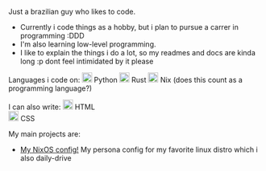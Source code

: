 Just a brazilian guy who likes to code.

- Currently i code things as a hobby, but i plan to pursue a carrer in programming :DDD
- I'm also learning low-level programming.
- I like to explain the things i do a lot, so my readmes and docs are kinda long :p dont feel intimidated by it please

Languages i code on:
<img src="https://upload.wikimedia.org/wikipedia/commons/c/cf/Lua-Logo.svg" alt="drawing" width="20"/> Python
<img src="https://github.com/yurijserrano/Github-Profile-Readme-Logos/blob/master/programming%20languages/rust.svg" alt="drawing" width="20"> Rust
<img src="https://github.com/NixOS/nixos-artwork/blob/master/logo/nix-snowflake-colours.svg" alt="drawing" width="20"> Nix (does this count as a programming language?)

I can also write:
<img src="https://github.com/yurijserrano/Github-Profile-Readme-Logos/blob/master/others/html.svg" alt="drawing" alt="drawing" width="20"/> HTML  
<img src="https://github.com/yurijserrano/Github-Profile-Readme-Logos/blob/master/others/css.svg" alt="drawing" width="20"/> CSS

My main projects are:
- [My NixOS config!](https://github.com/PolarFill/flaked-dots) My persona config for my favorite linux distro which i also daily-drive
